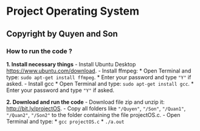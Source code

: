 # Project Operating System


## Copyright by Quyen and Son
### How to run the code ?

**1. Install necessary things**
    - Install Ubuntu Desktop https://www.ubuntu.com/download.
    - Install ffmpeg:
        * Open Terminal and type: `sudo apt-get install ffmpeg`.
        * Enter your password and type `"Y"` if asked.
    - Install gcc
        * Open Terminal and type: `sudo apt-get install gcc`.
        * Enter your password and type `"Y"` if asked.

**2. Download and run the code**
    - Download file zip and unzip it: http://bit.ly/projectOS.
    - Copy all folders like `"/Quyen"`, `"/Son"`, `"/Quan1"`, `"/Quan2"`, `"/Son2"` to the folder containing the file projectOS.c.
    - Open Terminal and type:
        * `gcc projectOS.c`
        * `./a.out`
